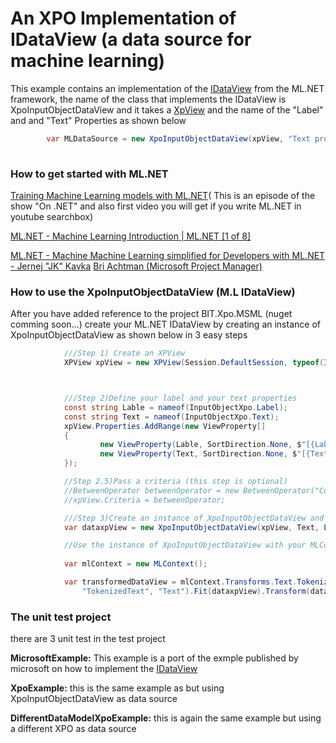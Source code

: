 # An XPO Implementation of IDataView (a data source for machine learning)

This example contains an implementation of the [IDataView](https://docs.microsoft.com/en-us/dotnet/api/microsoft.ml.idataview?view=ml-dotnet)
from the ML.NET framework, the name of the class that implements the IDataView is XpoInputObjectDataView and it takes a [XpView](https://docs.devexpress.com/XPO/2068/concepts/xpview-concepts) and the name of the "Label" and and "Text" Properties as shown below

```csharp
        var MLDataSource = new XpoInputObjectDataView(xpView, "Text property name", "Label property name");
     
```
### How to get started with ML.NET 




[Training Machine Learning models with ML.NET](https://www.youtube.com/watch?v=HZOuPsJJFl0)(
 This is an episode of the show "On .NET" and also first video you will get if you write ML.NET  in youtube searchbox)

[ML.NET - Machine Learning Introduction | ML.NET [1 of 8]](https://www.youtube.com/watch?v=X0DQjfW09kA)

[ML.NET - Machine Machine Learning simplified for Developers with ML.NET - Jernej "JK" Kavka](https://youtu.be/LG1DHMNT0TA)
[Bri Achtman (Microsoft Project Manager)](https://devblogs.microsoft.com/dotnet/author/brachtmamicrosoft-com/)

### How to use the XpoInputObjectDataView (M.L IDataView)

After you have added reference to the project BIT.Xpo.MSML (nuget comming soon...) create your ML.NET IDataView by creating an instance of XpoInputObjectDataView as shown below in 3 easy steps

```csharp
            ///Step 1) Create an XPView
            XPView xpView = new XPView(Session.DefaultSession, typeof(InputObjectXpo));



            ///Step 2)Define your label and your text properties
            const string Lable = nameof(InputObjectXpo.Label);
            const string Text = nameof(InputObjectXpo.Text);
            xpView.Properties.AddRange(new ViewProperty[]
            {
                    new ViewProperty(Lable, SortDirection.None, $"[{Lable}]", true, true),
                    new ViewProperty(Text, SortDirection.None, $"[{Text}]", true, true),
            });

            //Step 2.5)Pass a criteria (this step is optional)
            //BetweenOperator betweenOperator = new BetweenOperator("Code", "002", "003");
            //xpView.Criteria = betweenOperator;

            ///Step 3)Create an instance of XpoInputObjectDataView and pass the xpView and the name of the text and label property
            var dataxpView = new XpoInputObjectDataView(xpView, Text, Lable);

            //Use the instance of XpoInputObjectDataView with your MLContext 
           
            var mlContext = new MLContext();

            var transformedDataView = mlContext.Transforms.Text.TokenizeIntoWords(
                "TokenizedText", "Text").Fit(dataxpView).Transform(dataxpView);
```

### The unit test project

there are 3 unit test in the test project

**MicrosoftExample:** This example is a port of the exmple published by microsoft on how to implement the
[IDataView](https://docs.microsoft.com/en-us/dotnet/api/microsoft.ml.idataview?view=ml-dotnet)

**XpoExample:** this is the same example as but using XpoInputObjectDataView as data source

**DifferentDataModelXpoExample:** this is again the same example but using a different XPO as data source 